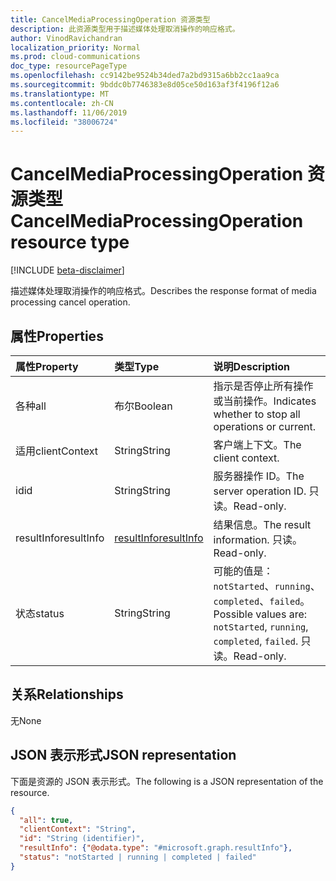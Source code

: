 ```yaml
---
title: CancelMediaProcessingOperation 资源类型
description: 此资源类型用于描述媒体处理取消操作的响应格式。
author: VinodRavichandran
localization_priority: Normal
ms.prod: cloud-communications
doc_type: resourcePageType
ms.openlocfilehash: cc9142be9524b34ded7a2bd9315a6bb2cc1aa9ca
ms.sourcegitcommit: 9bddc0b7746383e8d05ce50d163af3f4196f12a6
ms.translationtype: MT
ms.contentlocale: zh-CN
ms.lasthandoff: 11/06/2019
ms.locfileid: "38006724"
---
```

# <a name="cancelmediaprocessingoperation-resource-type"></a><span data-ttu-id="de7cf-103">CancelMediaProcessingOperation 资源类型</span><span class="sxs-lookup"><span data-stu-id="de7cf-103">CancelMediaProcessingOperation resource type</span></span>

[!INCLUDE [beta-disclaimer](../../includes/beta-disclaimer.md)]

<span data-ttu-id="de7cf-104">描述媒体处理取消操作的响应格式。</span><span class="sxs-lookup"><span data-stu-id="de7cf-104">Describes the response format of media processing cancel operation.</span></span>

## <a name="properties"></a><span data-ttu-id="de7cf-105">属性</span><span class="sxs-lookup"><span data-stu-id="de7cf-105">Properties</span></span>

| <span data-ttu-id="de7cf-106">属性</span><span class="sxs-lookup"><span data-stu-id="de7cf-106">Property</span></span>                       | <span data-ttu-id="de7cf-107">类型</span><span class="sxs-lookup"><span data-stu-id="de7cf-107">Type</span></span>                        | <span data-ttu-id="de7cf-108">说明</span><span class="sxs-lookup"><span data-stu-id="de7cf-108">Description</span></span>                                                                                                                                       |
| :----------------------------- | :---------------------------| :-------------------------------------------------------------------------------------------------------------------------------------------------|
| <span data-ttu-id="de7cf-109">各种</span><span class="sxs-lookup"><span data-stu-id="de7cf-109">all</span></span>                            | <span data-ttu-id="de7cf-110">布尔</span><span class="sxs-lookup"><span data-stu-id="de7cf-110">Boolean</span></span>                     | <span data-ttu-id="de7cf-111">指示是否停止所有操作或当前操作。</span><span class="sxs-lookup"><span data-stu-id="de7cf-111">Indicates whether to stop all operations or current.</span></span>                                                                                    |
| <span data-ttu-id="de7cf-112">适用</span><span class="sxs-lookup"><span data-stu-id="de7cf-112">clientContext</span></span>                  | <span data-ttu-id="de7cf-113">String</span><span class="sxs-lookup"><span data-stu-id="de7cf-113">String</span></span>                      | <span data-ttu-id="de7cf-114">客户端上下文。</span><span class="sxs-lookup"><span data-stu-id="de7cf-114">The client context.</span></span>                                                                                                                               |
| <span data-ttu-id="de7cf-115">id</span><span class="sxs-lookup"><span data-stu-id="de7cf-115">id</span></span>                             | <span data-ttu-id="de7cf-116">String</span><span class="sxs-lookup"><span data-stu-id="de7cf-116">String</span></span>                      | <span data-ttu-id="de7cf-117">服务器操作 ID。</span><span class="sxs-lookup"><span data-stu-id="de7cf-117">The server operation ID.</span></span> <span data-ttu-id="de7cf-118">只读。</span><span class="sxs-lookup"><span data-stu-id="de7cf-118">Read-only.</span></span>                                                                                              |
| <span data-ttu-id="de7cf-119">resultInfo</span><span class="sxs-lookup"><span data-stu-id="de7cf-119">resultInfo</span></span>                     | [<span data-ttu-id="de7cf-120">resultInfo</span><span class="sxs-lookup"><span data-stu-id="de7cf-120">resultInfo</span></span>](resultinfo.md) | <span data-ttu-id="de7cf-121">结果信息。</span><span class="sxs-lookup"><span data-stu-id="de7cf-121">The result information.</span></span>  <span data-ttu-id="de7cf-122">只读。</span><span class="sxs-lookup"><span data-stu-id="de7cf-122">Read-only.</span></span>                                                                                              |
| <span data-ttu-id="de7cf-123">状态</span><span class="sxs-lookup"><span data-stu-id="de7cf-123">status</span></span>                         | <span data-ttu-id="de7cf-124">String</span><span class="sxs-lookup"><span data-stu-id="de7cf-124">String</span></span>                      | <span data-ttu-id="de7cf-125">可能的值是：`notStarted`、`running`、`completed`、`failed`。</span><span class="sxs-lookup"><span data-stu-id="de7cf-125">Possible values are: `notStarted`, `running`, `completed`, `failed`.</span></span> <span data-ttu-id="de7cf-126">只读。</span><span class="sxs-lookup"><span data-stu-id="de7cf-126">Read-only.</span></span>                                                  |

## <a name="relationships"></a><span data-ttu-id="de7cf-127">关系</span><span class="sxs-lookup"><span data-stu-id="de7cf-127">Relationships</span></span>
<span data-ttu-id="de7cf-128">无</span><span class="sxs-lookup"><span data-stu-id="de7cf-128">None</span></span>

## <a name="json-representation"></a><span data-ttu-id="de7cf-129">JSON 表示形式</span><span class="sxs-lookup"><span data-stu-id="de7cf-129">JSON representation</span></span>

<span data-ttu-id="de7cf-130">下面是资源的 JSON 表示形式。</span><span class="sxs-lookup"><span data-stu-id="de7cf-130">The following is a JSON representation of the resource.</span></span>

<!-- {
  "blockType": "resource",
  "optionalProperties": [

  ],
  "@odata.type": "microsoft.graph.cancelMediaProcessingOperation"
}-->
```json
{
  "all": true,
  "clientContext": "String",
  "id": "String (identifier)",
  "resultInfo": {"@odata.type": "#microsoft.graph.resultInfo"},
  "status": "notStarted | running | completed | failed"
}
```

<!-- uuid: 8fcb5dbc-d5aa-4681-8e31-b001d5168d79
2015-10-25 14:57:30 UTC -->
<!-- {
  "type": "#page.annotation",
  "description": "cancelMediaProcessingOperation resource",
  "keywords": "",
  "section": "documentation",
  "tocPath": ""
}-->
